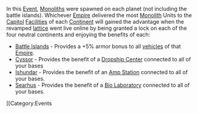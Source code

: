 In this [Event](Event "wikilink"), [Monoliths](Monolith "wikilink") were
spawned on each planet (not including the battle islands). Whichever
[Empire](Empire "wikilink") delivered the most
[Monolith](Monolith "wikilink") Units to the
[Capitol](Capitol "wikilink") [Facilities](facility "wikilink") of each
[Continent](Continent "wikilink") will gained the advantage when the
revamped [lattice](lattice "wikilink") went live online by being granted
a lock on each of the four neutral continents and enjoying the benefits
of each:

-   [Battle Islands](Battle_Islands "wikilink") - Provides a +5% armor
    bonus to all [vehicles](vehicle "wikilink") of that
    [Empire](Empire "wikilink").
-   [Cyssor](Cyssor "wikilink") - Provides the benefit of a [Dropship
    Center](Dropship_Center "wikilink") connected to all of your bases
-   [Ishundar](Ishundar "wikilink") - Provides the benefit of an [Amp
    Station](Amp_Station "wikilink") connected to all of your bases.
-   [Searhus](Searhus "wikilink") - Provides the benefit of a [Bio
    Laboratory](Bio_Laboratory "wikilink") connected to all of your
    bases.

\[\[Category:Events